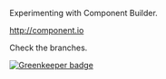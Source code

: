 Experimenting with Component Builder.

http://component.io

Check the branches.


[![Greenkeeper badge](https://badges.greenkeeper.io/simonmcmanus/component-builder-examples.svg)](https://greenkeeper.io/)